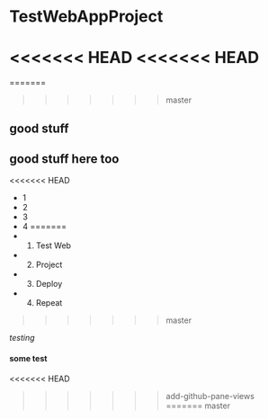 # TestWebAppProject
<<<<<<< HEAD
<<<<<<< HEAD
=======
=======
>>>>>>> master

## good stuff

## good stuff here too

<<<<<<< HEAD
- 1
- 2
- 3
- 4
=======
- 1. Test Web
- 2. Project
- 3. Deploy
- 4. Repeat
>>>>>>> master

_testing_

#### some test
<<<<<<< HEAD
>>>>>>> add-github-pane-views
=======
>>>>>>> master
